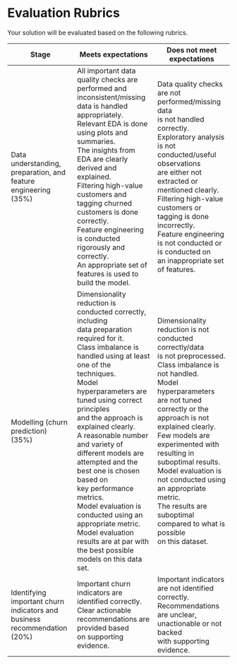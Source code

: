 # Evaluation Rubrics 

Your solution will be evaluated based on the following rubrics.

| Stage                                                                         | Meets expectations                                                                                                                                                                                                                                                                                                                                                                                                                                                                                                                                                                                    | Does not meet expectations                                                                                                                                                                                                                                                                                                                                                                                                                                     |
| ----------------------------------------------------------------------------- | ----------------------------------------------------------------------------------------------------------------------------------------------------------------------------------------------------------------------------------------------------------------------------------------------------------------------------------------------------------------------------------------------------------------------------------------------------------------------------------------------------------------------------------------------------------------------------------------------------- | -------------------------------------------------------------------------------------------------------------------------------------------------------------------------------------------------------------------------------------------------------------------------------------------------------------------------------------------------------------------------------------------------------------------------------------------------------------- |
| Data understanding, preparation, and<br />feature engineering  (35%)          | All important data quality checks are performed and<br />inconsistent/missing data is handled appropriately.<br />Relevant EDA is done using plots and summaries. <br />The insights from EDA are clearly derived and explained. <br /> Filtering high-value customers and tagging churned <br />customers is done correctly. <br /> Feature engineering is conducted rigorously and correctly. <br /> An appropriate set of features is used to build the model.                                                                                                                                     | Data quality checks are not performed/missing data <br />is not handled correctly.<br />Exploratory analysis is not conducted/useful observations <br />are either not extracted or mentioned clearly.<br />Filtering high-value customers or tagging is done incorrectly.<br />Feature engineering is not conducted or is conducted on <br />an inappropriate set of features.                                                                                |
| Modelling (churn prediction) (35%)                                            | Dimensionality reduction is conducted correctly, including<br />data preparation required for it.<br />Class imbalance is handled using at least one of the techniques. <br />Model hyperparameters are tuned using correct principles <br />and the approach is explained clearly.<br /> A reasonable number and variety of different models are <br />attempted and the best one is chosen based on <br />key performance metrics.<br /> Model evaluation is conducted using an appropriate metric. <br />Model evaluation results are at par with the best possible<br /> models on this data set. | Dimensionality reduction is not conducted correctly/data <br />is not preprocessed.<br />Class imbalance is not handled.<br /> Model hyperparameters are not tuned correctly or the <br />approach is not explained clearly. <br />Few models are experimented with resulting in suboptimal results. <br />Model evaluation is not conducted using an appropriate metric. <br />The results are suboptimal compared to what is possible <br />on this dataset. |
| Identifying important churn indicators and<br />business recommendation (20%) | Important churn indicators are identified correctly.<br />Clear actionable recommendations are provided based <br />on supporting evidence.                                                                                                                                                                                                                                                                                                                                                                                                                                                           | Important indicators are not identified correctly.<br />Recommendations are unclear, unactionable or not backed <br />with supporting evidence.                                                                                                                                                                                                                                                                                                                |
